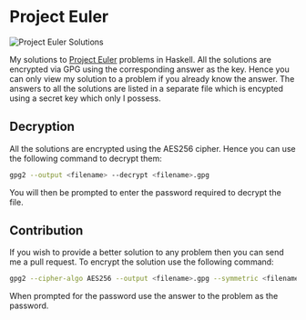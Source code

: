 # Project Euler #

![Project Euler Solutions](http://projecteuler.net/profile/aaditmshah.png#85 "Project Euler Solutions")

My solutions to [Project Euler](http://projecteuler.net/) problems in Haskell. All the solutions are encrypted via GPG using the corresponding answer as the key. Hence you can only view my solution to a problem if you already know the answer. The answers to all the solutions are listed in a separate file which is encypted using a secret key which only I possess.

## Decryption ##

All the solutions are encrypted using the AES256 cipher. Hence you can use the following command to decrypt them:

```bash
gpg2 --output <filename> --decrypt <filename>.gpg
```

You will then be prompted to enter the password required to decrypt the file.

## Contribution ##

If you wish to provide a better solution to any problem then you can send me a pull request. To encrypt the solution use the following command:

```bash
gpg2 --cipher-algo AES256 --output <filename>.gpg --symmetric <filename>
```

When prompted for the password use the answer to the problem as the password.
